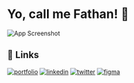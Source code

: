 
# Yo, call me Fathan! 🦇




![App Screenshot](https://media.giphy.com/media/EBCzEPgQyR57T7thdk/giphy.gif)


## 🔗 Links
[![portfolio](https://img.shields.io/badge/my_portfolio-000?style=for-the-badge&logo=ko-fi&logoColor=white)](https://bento.me/fthnn)
[![linkedin](https://img.shields.io/badge/linkedin-000?style=for-the-badge&logo=linkedin&logoColor=white)](https://www.linkedin.com/in/muhammad-umar-fathan-alfaruq-029153309/)
[![twitter](https://img.shields.io/badge/twitter-000?style=for-the-badge&logo=twitter&logoColor=white)](https://x.com/fthnness)
[![figma](https://img.shields.io/badge/figma-000?style=for-the-badge&logo=figma&logoColor=white)](https://www.figma.com/@fthann)
